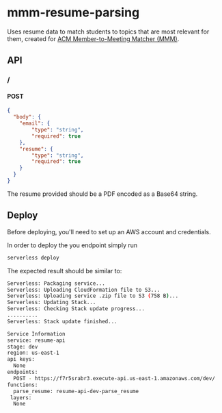 # mmm-resume-parsing
Uses resume data to match students to topics that are most relevant for them, created for [ACM Member-to-Meeting Matcher (MMM)](https://github.com/acm-uiuc/mmm).

## API

### /

#### POST

```json
{
  "body": {
    "email": {
        "type": "string",
        "required": true
    },
    "resume": {
        "type": "string",
        "required": true
    }
  }
}
```

The resume provided should be a PDF encoded as a Base64 string.

## Deploy

Before deploying, you'll need to set up an AWS account and credentials.

In order to deploy the you endpoint simply run

```bash
serverless deploy
```

The expected result should be similar to:

```bash
Serverless: Packaging service...
Serverless: Uploading CloudFormation file to S3...
Serverless: Uploading service .zip file to S3 (758 B)...
Serverless: Updating Stack...
Serverless: Checking Stack update progress...
..........
Serverless: Stack update finished...

Service Information
service: resume-api
stage: dev
region: us-east-1
api keys:
  None
endpoints:
  POST - https://f7r5srabr3.execute-api.us-east-1.amazonaws.com/dev/
functions:
  parse_resume: resume-api-dev-parse_resume
 layers:
  None
 ```
